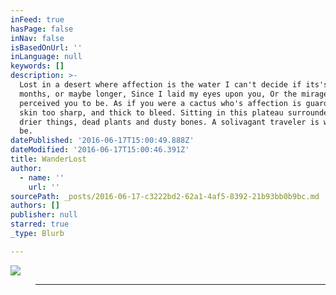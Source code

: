 ```yaml
---
inFeed: true
hasPage: false
inNav: false
isBasedOnUrl: ''
inLanguage: null
keywords: []
description: >-
  Lost in a desert where affection is the water I can't decide if its's been
  months, or maybe longer, Since I laid my eyes upon you, Or the mirage I
  perceived you to be. As if you were a cactus who's affection is guarded, by
  skin too sharp, and thick to bleed. Sitting in this plateau surrounded by
  drier things, dead plants and dusty bones. A solivagant traveler is what I'll
  be.
datePublished: '2016-06-17T15:00:49.888Z'
dateModified: '2016-06-17T15:00:46.391Z'
title: WanderLost
author:
  - name: ''
    url: ''
sourcePath: _posts/2016-06-17-c3222bd2-62a1-4af5-8392-21b93bb0b9bc.md
authors: []
publisher: null
starred: true
_type: Blurb

---
```

![](https://the-grid-user-content.s3-us-west-2.amazonaws.com/b46e09d7-ab91-49c0-9b96-9f2232d61f15.jpg)

> ****
